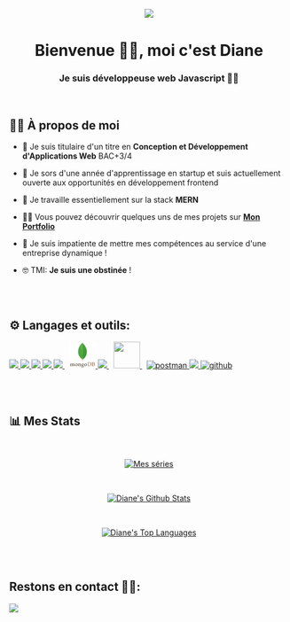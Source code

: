 <p align="center"><img width="auto" height="300px" src="https://media.baamboozle.com/uploads/images/364739/1627725585_53698_gif-url.gif"/></p>

<h1 align="center">Bienvenue 👋🏾, moi c'est Diane</h1>
<h3 align="center">Je suis développeuse web Javascript ✊🏾</h3>

<br />

## 💁🏾  À propos de moi

- 📖 Je suis titulaire d'un titre en **Conception et Développement d'Applications Web** BAC+3/4

- 💼 Je sors d'une année d'apprentissage en startup et suis actuellement ouverte aux opportunités en développement frontend

- 🤩 Je travaille essentiellement sur la stack **MERN**

- 💪🏾 Vous pouvez découvrir quelques uns de mes projets sur **[Mon Portfolio](https://www.diane-mpk.com)**

- 🔨 Je suis impatiente de mettre mes compétences au service d'une entreprise dynamique !

- 🤓 TMI: **Je suis une obstinée** !
  
<br />
<br />

## ⚙️ Langages et outils:

<p align="left"> 
    <a href="https://www.w3.org/html/" target="_blank"> <img src="https://img.icons8.com/color/48/000000/html-5.png"/> </a> 
    <a href="https://www.w3schools.com/css/" target="_blank"> <img src="https://img.icons8.com/color/48/000000/css3.png"/> </a> 
    <a href="https://developer.mozilla.org/en-US/docs/Web/JavaScript" target="_blank"> <img src="https://img.icons8.com/color/48/000000/javascript.png"/> </a> 
    <a href="https://reactjs.org/" target="_blank"> <img src="https://img.icons8.com/color/48/000000/react-native.png"/> </a>
    <a style="padding-right:8px;" href="https://nodejs.org" target="_blank"> <img src="https://img.icons8.com/color/48/000000/nodejs.png"/> </a> 
    <a href="https://www.mongodb.com/" target="_blank"> <img src="https://raw.githubusercontent.com/devicons/devicon/master/icons/mongodb/mongodb-original-wordmark.svg" alt="mongodb" width="48" height="48"/> </a>
    <a style="padding-right:8px;" href="https://www.mysql.com/" target="_blank"> <img src="https://img.icons8.com/fluent/50/000000/mysql-logo.png"/> </a>
    <a style="padding-right:8px;" href="https://tailwindcss.com/" target="_blank"> <img src="https://progsoft.net/images/tailwind-css-icon-70187f0341bd945dc65ad050a9a1b8f4fd79b1cf.png"  width="48" height="48"/> </a>
    <a href="https://postman.com" target="_blank"> <img src="https://www.vectorlogo.zone/logos/getpostman/getpostman-icon.svg" alt="postman" width="45" height="45"/> </a>   
    <a href="https://git-scm.com/" target="_blank"> <img src="https://img.icons8.com/color/48/000000/git.png"/> </a> 
    <a href="github.com/" target="_blank"> <img src="https://img.icons8.com/ios-glyphs/30/000000/github.png" alt="github" width="48" height="48"/> </a> 
</p>

<!-- [![React Badge](https://img.shields.io/badge/-React-61DBFB?style=for-the-badge&labelColor=black&logo=react&logoColor=61DBFB)](#)  [![Javascript Badge](https://img.shields.io/badge/-Javascript-F0DB4F?style=for-the-badge&labelColor=black&logo=javascript&logoColor=F0DB4F)](#) [![Typescript Badge](https://img.shields.io/badge/-Typescript-007acc?style=for-the-badge&labelColor=black&logo=typescript&logoColor=007acc)](#) [![Nodejs Badge](https://img.shields.io/badge/-Nodejs-3C873A?style=for-the-badge&labelColor=black&logo=node.js&logoColor=3C873A)](#) [![GraphQL Badge](https://img.shields.io/badge/-GraphQl-e535ab?style=for-the-badge&labelColor=black&logo=node.js&logoColor=e535ab)](#) -->
<br/>
<br />


## 📊 Mes Stats
<br/>
  <p align="center">
    <a href="https://github-readme-streak-stats.herokuapp.com/demo/">
        <img title="🔥 Get streak stats for your profile at git.io/streak-stats" alt="Mes séries" src="https://github-readme-streak-stats.herokuapp.com/?user=dkm94&theme=black-ice&hide_border=true&stroke=0000&background=060A0CD0&ring=red&currStreakLabel=red&fire=red"/>
    </a>
    
</p>
<br/>
<p align="center">
  <a href="https://github.com/anuraghazra/github-readme-stats"><img alt="Diane's Github Stats" src="https://github-readme-stats.vercel.app/api?username=dkm94&show_icons=true&count_private=true&theme=react&hide_border=true&bg_color=0D1117&title_color=cd9562&icon_color=f9ceae" /></a>
</p>

<br />
<p align="center">
  <a href="https://github-readme-stats.vercel.app/"><img alt="Diane's Top Languages" src="https://github-readme-stats.vercel.app/api/top-langs/?username=dkm94&langs_count=8&count_private=true&layout=compact&theme=react&hide_border=true&bg_color=0D1117" /></a>
</p>
  
<br/>
<br/>

## Restons en contact 🖐🏾:
<p align="left">

<a href = "https://www.linkedin.com/in/diane-mpk/"><img src="https://img.icons8.com/fluent/48/000000/linkedin.png"/></a>


</p>
<br />
<br />
<br />
